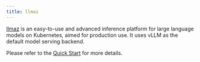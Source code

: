 ```yaml
---
title: llmaz
---
```


[llmaz](https://github.com/InftyAI/llmaz) is an easy-to-use and advanced inference platform for large language models on Kubernetes, aimed for production use. It uses vLLM as the default model serving backend.

Please refer to the [Quick Start](https://github.com/InftyAI/llmaz?tab=readme-ov-file#quick-start) for more details.
